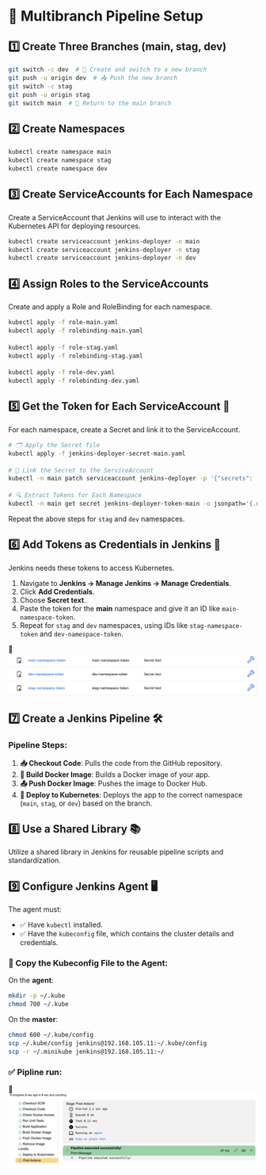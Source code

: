 # 🚀 Multibranch Pipeline Setup

## 1️⃣ Create Three Branches (main, stag, dev)
```sh
git switch -c dev  # 🌱 Create and switch to a new branch
git push -u origin dev  # 📤 Push the new branch
git switch -c stag
git push -u origin stag
git switch main  # 🔄 Return to the main branch
```

## 2️⃣ Create Namespaces
```sh
kubectl create namespace main
kubectl create namespace stag
kubectl create namespace dev
```

## 3️⃣ Create ServiceAccounts for Each Namespace
Create a ServiceAccount that Jenkins will use to interact with the Kubernetes API for deploying resources.
```sh
kubectl create serviceaccount jenkins-deployer -n main
kubectl create serviceaccount jenkins-deployer -n stag
kubectl create serviceaccount jenkins-deployer -n dev
```

## 4️⃣ Assign Roles to the ServiceAccounts
Create and apply a Role and RoleBinding for each namespace.
```sh
kubectl apply -f role-main.yaml
kubectl apply -f rolebinding-main.yaml

kubectl apply -f role-stag.yaml
kubectl apply -f rolebinding-stag.yaml

kubectl apply -f role-dev.yaml
kubectl apply -f rolebinding-dev.yaml
```

## 5️⃣ Get the Token for Each ServiceAccount 🔑
For each namespace, create a Secret and link it to the ServiceAccount.
```sh
# 🗂 Apply the Secret file
kubectl apply -f jenkins-deployer-secret-main.yaml

# 🔗 Link the Secret to the ServiceAccount
kubectl -n main patch serviceaccount jenkins-deployer -p '{"secrets": [{"name": "jenkins-deployer-token-main"}]}'

# 🔍 Extract Tokens for Each Namespace
kubectl -n main get secret jenkins-deployer-token-main -o jsonpath='{.data.token}' | base64 --decode
```
Repeat the above steps for `stag` and `dev` namespaces.

## 6️⃣ Add Tokens as Credentials in Jenkins 🔐
Jenkins needs these tokens to access Kubernetes.
1. Navigate to **Jenkins → Manage Jenkins → Manage Credentials**.
2. Click **Add Credentials**.
3. Choose **Secret text**.
4. Paste the token for the **main** namespace and give it an ID like `main-namespace-token`.
5. Repeat for `stag` and `dev` namespaces, using IDs like `stag-namespace-token` and `dev-namespace-token`.

 📸![Alt text](assets/pic2.png)

## 7️⃣ Create a Jenkins Pipeline 🛠️
### Pipeline Steps:
1. **📥 Checkout Code**: Pulls the code from the GitHub repository.
2. **🐳 Build Docker Image**: Builds a Docker image of your app.
3. **📤 Push Docker Image**: Pushes the image to Docker Hub.
4. **🚀 Deploy to Kubernetes**: Deploys the app to the correct namespace (`main`, `stag`, or `dev`) based on the branch.

## 8️⃣ Use a Shared Library 📚
Utilize a shared library in Jenkins for reusable pipeline scripts and standardization.

## 9️⃣ Configure Jenkins Agent 🖥️
The agent must:
- ✅ Have `kubectl` installed.
- ✅ Have the `kubeconfig` file, which contains the cluster details and credentials.

### 📂 Copy the Kubeconfig File to the Agent:
On the **agent**:
```sh
mkdir -p ~/.kube 
chmod 700 ~/.kube
```

On the **master**:
```sh
chmod 600 ~/.kube/config
scp ~/.kube/config jenkins@192.168.105.11:~/.kube/config
scp -r ~/.minikube jenkins@192.168.105.11:~/
```

### ✅ Pipline run:

 📸![Alt text](assets/pic1.png)

```

